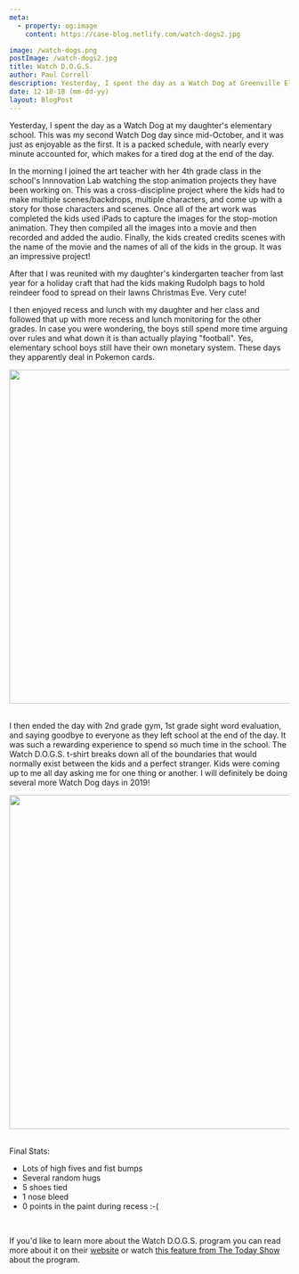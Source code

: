 ```yaml
---
meta:
  - property: og:image
    content: https://case-blog.netlify.com/watch-dogs2.jpg

image: /watch-dogs.png
postImage: /watch-dogs2.jpg
title: Watch D.O.G.S.
author: Paul Correll
description: Yesterday, I spent the day as a Watch Dog at Greenville Elementary School where my daughter attends 1st grade. This was my second Watch Dog day since mid-October, and it was just as enjoyable as the first. As you'll see in the schedule below every minute is accounted for and it makes for a tired dog at the end of the day.
date: 12-18-18 (mm-dd-yy)
layout: BlogPost
---
```


Yesterday, I spent the day as a Watch Dog at my daughter's elementary school. This was my second Watch Dog day since mid-October, and it was just as enjoyable as the first. It is a packed schedule, with nearly every minute accounted for, which makes for a tired dog at the end of the day.

In the morning I joined the art teacher with her 4th grade class in the school's Innnovation Lab watching the stop animation projects they have been working on. This was a cross-discipline project where the kids had to make multiple scenes/backdrops, multiple characters, and come up with a story for those characters and scenes. Once all of the art work was completed the kids used iPads to capture the images for the stop-motion animation. They then compiled all the images into a movie and then recorded and added the audio. Finally, the kids created credits scenes with the name of the movie and the names of all of the kids in the group. It was an impressive project!

After that I was reunited with my daughter's kindergarten teacher from last year for a holiday craft that had the kids making Rudolph bags to hold reindeer food to spread on their lawns Christmas Eve. Very cute!

I then enjoyed recess and lunch with my daughter and her class and followed that up with more recess and lunch monitoring for the other grades. In case you were wondering, the boys still spend more time arguing over rules and what down it is than actually playing "football". Yes, elementary school boys still have their own monetary system. These days they apparently deal in Pokemon cards.

<center><img src="/IMG_6669.jpg" width="600"/></center><br/>

I then ended the day with 2nd grade gym, 1st grade sight word evaluation, and saying goodbye to everyone as they left school at the end of the day. It was such a rewarding experience to spend so much time in the school. The Watch D.O.G.S. t-shirt breaks down all of the boundaries that would normally exist between the kids and a perfect stranger. Kids were coming up to me all day asking me for one thing or another. I will definitely be doing several more Watch Dog days in 2019!

<center><img src="/IMG_6668.jpg" width="600"/></center><br/>

Final Stats:

<ul>
  <li>Lots of high fives and fist bumps</li>
  <li>Several random hugs</li>
  <li>5 shoes tied</li>
  <li>1 nose bleed</li>
  <li>0 points in the paint during recess :-(</li>
</ul><br/>

If you'd like to learn more about the Watch D.O.G.S. program you can read more about it on their <a href="https://dadsofgreatstudents.com/">website</a> or watch <a href="https://www.youtube.com/watch?v=CM9nUoWOOvs">this feature from The Today Show</a> about the program.
